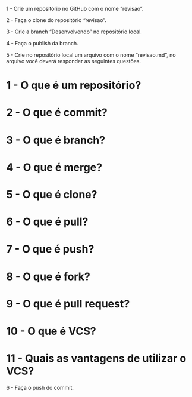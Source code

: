 1 - Crie um repositório no GitHub com o nome “revisao”.

2 - Faça o clone do repositório “revisao”.

3 - Crie a branch “Desenvolvendo” no repositório local.

4 - Faça o publish da branch.

5 - Crie no repositório local um arquivo com o nome “revisao.md”, no arquivo você deverá responder as seguintes questões.

# 1 - O que é um repositório?

# 2 - O que é commit?

# 3 - O que é branch?

# 4 - O que é merge?

# 5 - O que é clone?

# 6 - O que é pull?

# 7 - O que é push?



# 8 - O que é fork?

# 9 - O que é pull request?

# 10 - O que é VCS?

# 11 - Quais as vantagens de utilizar o VCS?




6 - Faça o push do commit.